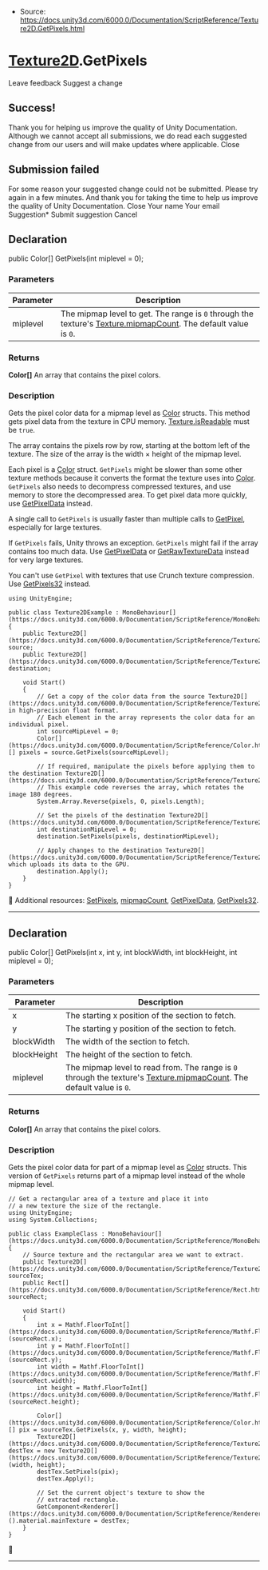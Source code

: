 * Source: https://docs.unity3d.com/6000.0/Documentation/ScriptReference/Texture2D.GetPixels.html

#  [Texture2D](https://docs.unity3d.com/6000.0/Documentation/ScriptReference/Texture2D.html).GetPixels
Leave feedback
Suggest a change
## Success!
Thank you for helping us improve the quality of Unity Documentation. Although we cannot accept all submissions, we do read each suggested change from our users and will make updates where applicable.
Close
## Submission failed
For some reason your suggested change could not be submitted. Please <a>try again</a> in a few minutes. And thank you for taking the time to help us improve the quality of Unity Documentation.
Close
Your name Your email Suggestion* Submit suggestion
Cancel
## Declaration
public Color[] GetPixels(int miplevel = 0); 
### Parameters
Parameter | Description  
---|---  
miplevel | The mipmap level to get. The range is `0` through the texture's [Texture.mipmapCount](https://docs.unity3d.com/6000.0/Documentation/ScriptReference/Texture-mipmapCount.html). The default value is `0`.  
### Returns
**Color[]** An array that contains the pixel colors. 
### Description
Gets the pixel color data for a mipmap level as [Color](https://docs.unity3d.com/6000.0/Documentation/ScriptReference/Color.html) structs.
This method gets pixel data from the texture in CPU memory. [Texture.isReadable](https://docs.unity3d.com/6000.0/Documentation/ScriptReference/Texture-isReadable.html) must be `true`.  
  
The array contains the pixels row by row, starting at the bottom left of the texture. The size of the array is the width × height of the mipmap level.  
  
Each pixel is a [Color](https://docs.unity3d.com/6000.0/Documentation/ScriptReference/Color.html) struct. `GetPixels` might be slower than some other texture methods because it converts the format the texture uses into [Color](https://docs.unity3d.com/6000.0/Documentation/ScriptReference/Color.html). `GetPixels` also needs to decompress compressed textures, and use memory to store the decompressed area. To get pixel data more quickly, use [GetPixelData](https://docs.unity3d.com/6000.0/Documentation/ScriptReference/Texture2D.GetPixelData.html) instead.  
  
A single call to `GetPixels` is usually faster than multiple calls to [GetPixel](https://docs.unity3d.com/6000.0/Documentation/ScriptReference/Texture2D.GetPixel.html), especially for large textures.  
  
If `GetPixels` fails, Unity throws an exception. `GetPixels` might fail if the array contains too much data. Use [GetPixelData](https://docs.unity3d.com/6000.0/Documentation/ScriptReference/Texture2D.GetPixelData.html) or [GetRawTextureData](https://docs.unity3d.com/6000.0/Documentation/ScriptReference/Texture2D.GetRawTextureData.html) instead for very large textures.  
  
You can't use `GetPixel` with textures that use Crunch texture compression. Use [GetPixels32](https://docs.unity3d.com/6000.0/Documentation/ScriptReference/Texture2D.GetPixels32.html) instead.
```
using UnityEngine;  
  
public class Texture2DExample : MonoBehaviour[](https://docs.unity3d.com/6000.0/Documentation/ScriptReference/MonoBehaviour.html)
{
    public Texture2D[](https://docs.unity3d.com/6000.0/Documentation/ScriptReference/Texture2D.html) source;
    public Texture2D[](https://docs.unity3d.com/6000.0/Documentation/ScriptReference/Texture2D.html) destination;  
  
    void Start()
    {
        // Get a copy of the color data from the source Texture2D[](https://docs.unity3d.com/6000.0/Documentation/ScriptReference/Texture2D.html), in high-precision float format.
        // Each element in the array represents the color data for an individual pixel.
        int sourceMipLevel = 0;
        Color[](https://docs.unity3d.com/6000.0/Documentation/ScriptReference/Color.html)[] pixels = source.GetPixels(sourceMipLevel);  
  
        // If required, manipulate the pixels before applying them to the destination Texture2D[](https://docs.unity3d.com/6000.0/Documentation/ScriptReference/Texture2D.html).
        // This example code reverses the array, which rotates the image 180 degrees.
        System.Array.Reverse(pixels, 0, pixels.Length);  
  
        // Set the pixels of the destination Texture2D[](https://docs.unity3d.com/6000.0/Documentation/ScriptReference/Texture2D.html).
        int destinationMipLevel = 0;
        destination.SetPixels(pixels, destinationMipLevel);  
  
        // Apply changes to the destination Texture2D[](https://docs.unity3d.com/6000.0/Documentation/ScriptReference/Texture2D.html), which uploads its data to the GPU.
        destination.Apply();
    }
}

```

Additional resources: [SetPixels](https://docs.unity3d.com/6000.0/Documentation/ScriptReference/Texture2D.SetPixels.html), [mipmapCount](https://docs.unity3d.com/6000.0/Documentation/ScriptReference/Texture-mipmapCount.html), [GetPixelData](https://docs.unity3d.com/6000.0/Documentation/ScriptReference/Texture2D.GetPixelData.html), [GetPixels32](https://docs.unity3d.com/6000.0/Documentation/ScriptReference/Texture2D.GetPixels32.html).
* * *
## Declaration
public Color[] GetPixels(int x, int y, int blockWidth, int blockHeight, int miplevel = 0); 
### Parameters
Parameter | Description  
---|---  
x | The starting x position of the section to fetch.  
y | The starting y position of the section to fetch.  
blockWidth | The width of the section to fetch.  
blockHeight | The height of the section to fetch.  
miplevel | The mipmap level to read from. The range is `0` through the texture's [Texture.mipmapCount](https://docs.unity3d.com/6000.0/Documentation/ScriptReference/Texture-mipmapCount.html). The default value is `0`.  
### Returns
**Color[]** An array that contains the pixel colors. 
### Description
Gets the pixel color data for part of a mipmap level as [Color](https://docs.unity3d.com/6000.0/Documentation/ScriptReference/Color.html) structs.
This version of `GetPixels` returns part of a mipmap level instead of the whole mipmap level.
```
// Get a rectangular area of a texture and place it into
// a new texture the size of the rectangle.
using UnityEngine;
using System.Collections;  
  
public class ExampleClass : MonoBehaviour[](https://docs.unity3d.com/6000.0/Documentation/ScriptReference/MonoBehaviour.html)
{
    // Source texture and the rectangular area we want to extract.
    public Texture2D[](https://docs.unity3d.com/6000.0/Documentation/ScriptReference/Texture2D.html) sourceTex;
    public Rect[](https://docs.unity3d.com/6000.0/Documentation/ScriptReference/Rect.html) sourceRect;  
  
    void Start()
    {
        int x = Mathf.FloorToInt[](https://docs.unity3d.com/6000.0/Documentation/ScriptReference/Mathf.FloorToInt.html)(sourceRect.x);
        int y = Mathf.FloorToInt[](https://docs.unity3d.com/6000.0/Documentation/ScriptReference/Mathf.FloorToInt.html)(sourceRect.y);
        int width = Mathf.FloorToInt[](https://docs.unity3d.com/6000.0/Documentation/ScriptReference/Mathf.FloorToInt.html)(sourceRect.width);
        int height = Mathf.FloorToInt[](https://docs.unity3d.com/6000.0/Documentation/ScriptReference/Mathf.FloorToInt.html)(sourceRect.height);  
  
        Color[](https://docs.unity3d.com/6000.0/Documentation/ScriptReference/Color.html)[] pix = sourceTex.GetPixels(x, y, width, height);
        Texture2D[](https://docs.unity3d.com/6000.0/Documentation/ScriptReference/Texture2D.html) destTex = new Texture2D[](https://docs.unity3d.com/6000.0/Documentation/ScriptReference/Texture2D.html)(width, height);
        destTex.SetPixels(pix);
        destTex.Apply();  
  
        // Set the current object's texture to show the
        // extracted rectangle.
        GetComponent<Renderer[](https://docs.unity3d.com/6000.0/Documentation/ScriptReference/Renderer.html)>().material.mainTexture = destTex;
    }
}

```

* * *
